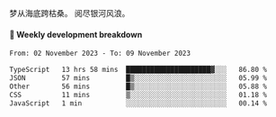 梦从海底跨枯桑。
阅尽银河风浪。


#### 📝 Weekly development breakdown

<!--START_SECTION:waka-->

```txt
From: 02 November 2023 - To: 09 November 2023

TypeScript   13 hrs 58 mins  █████████████████████▓░░░   86.80 %
JSON         57 mins         █▒░░░░░░░░░░░░░░░░░░░░░░░   05.99 %
Other        56 mins         █▒░░░░░░░░░░░░░░░░░░░░░░░   05.88 %
CSS          11 mins         ▒░░░░░░░░░░░░░░░░░░░░░░░░   01.18 %
JavaScript   1 min           ░░░░░░░░░░░░░░░░░░░░░░░░░   00.14 %
```

<!--END_SECTION:waka-->



